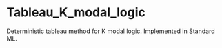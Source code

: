 # Tableau_K_modal_logic
Deterministic tableau method for K modal logic. 
Implemented in Standard ML.
